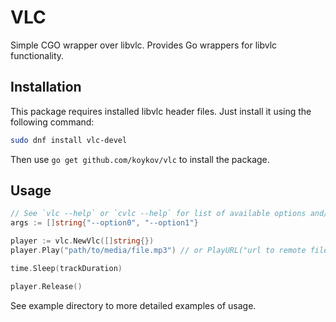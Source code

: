 VLC
===

Simple CGO wrapper over libvlc. Provides Go wrappers for libvlc functionality.

## Installation

This package requires installed libvlc header files. Just install it using the following command:
```bash
sudo dnf install vlc-devel
```
Then use `go get github.com/koykov/vlc` to install the package.

## Usage

```go
// See `vlc --help` or `cvlc --help` for list of available options and/or arguments. 
args := []string{"--option0", "--option1"}

player := vlc.NewVlc([]string{})
player.Play("path/to/media/file.mp3") // or PlayURL("url to remote file or stream")

time.Sleep(trackDuration)

player.Release()
```

See example directory to more detailed examples of usage.
